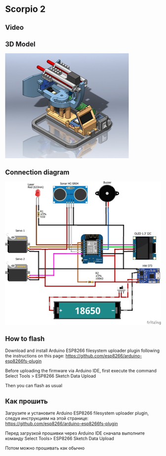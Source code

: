 # Scorpio 2

## Video

## 3D Model

![Scorpio 2](data/sonar.jpg)

## Connection diagram

![Scorpio 2](fritzing/sonar_bb.png)

## How to flash

Download and install Arduino ESP8266 filesystem uploader plugin following the instructions on this page: https://github.com/esp8266/arduino-esp8266fs-plugin

Before uploading the firmware via Arduino IDE, first execute the command Select Tools > ESP8266 Sketch Data Upload

Then you can flash as usual

## Как прошить

Загрузите и установите Arduino ESP8266 filesystem uploader plugin, следуя инструкциям на этой странице: https://github.com/esp8266/arduino-esp8266fs-plugin

Перед загрузкой прошивки через Arduino IDE сначала выполните команду Select Tools> ESP8266 Sketch Data Upload

Потом можно прошивать как обычно
